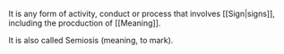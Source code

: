 It is any form of activity, conduct or process that involves [[Sign|signs]], including the procduction of [[Meaning]].

It is also called Semiosis (meaning, to mark).